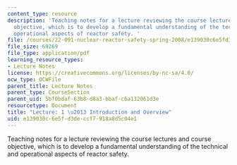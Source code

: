 ```yaml
---
content_type: resource
description: 'Teaching notes for a lecture reviewing the course lectures and course
  objective, which is to develop a fundamental understanding of the technical and
  operational aspects of reactor safety. '
file: /courses/22-091-nuclear-reactor-safety-spring-2008/e139030c6e5fd3deccf7918a8d5c04e1_MIT22_091S08_lec01note.pdf
file_size: 69269
file_type: application/pdf
learning_resource_types:
- Lecture Notes
license: https://creativecommons.org/licenses/by-nc-sa/4.0/
ocw_type: OCWFile
parent_title: Lecture Notes
parent_type: CourseSection
parent_uid: 5bf0bdaf-63b8-d8a3-bbaf-c6a132061d3e
resourcetype: Document
title: "Lecture: 1 \u2013 Introduction and Overview"
uid: e139030c-6e5f-d3de-ccf7-918a8d5c04e1
---
```

Teaching notes for a lecture reviewing the course lectures and course objective, which is to develop a fundamental understanding of the technical and operational aspects of reactor safety. 